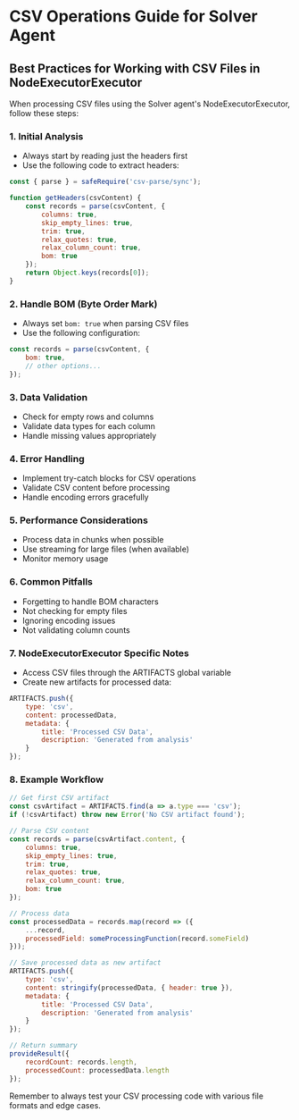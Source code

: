 # CSV Operations Guide for Solver Agent

## Best Practices for Working with CSV Files in NodeExecutorExecutor

When processing CSV files using the Solver agent's NodeExecutorExecutor, follow these steps:

### 1. Initial Analysis
- Always start by reading just the headers first
- Use the following code to extract headers:
```javascript
const { parse } = safeRequire('csv-parse/sync');

function getHeaders(csvContent) {
    const records = parse(csvContent, {
        columns: true,
        skip_empty_lines: true,
        trim: true,
        relax_quotes: true,
        relax_column_count: true,
        bom: true
    });
    return Object.keys(records[0]);
}
```

### 2. Handle BOM (Byte Order Mark)
- Always set `bom: true` when parsing CSV files
- Use the following configuration:
```javascript
const records = parse(csvContent, {
    bom: true,
    // other options...
});
```

### 3. Data Validation
- Check for empty rows and columns
- Validate data types for each column
- Handle missing values appropriately

### 4. Error Handling
- Implement try-catch blocks for CSV operations
- Validate CSV content before processing
- Handle encoding errors gracefully

### 5. Performance Considerations
- Process data in chunks when possible
- Use streaming for large files (when available)
- Monitor memory usage

### 6. Common Pitfalls
- Forgetting to handle BOM characters
- Not checking for empty files
- Ignoring encoding issues
- Not validating column counts

### 7. NodeExecutorExecutor Specific Notes
- Access CSV files through the ARTIFACTS global variable
- Create new artifacts for processed data:
```javascript
ARTIFACTS.push({
    type: 'csv',
    content: processedData,
    metadata: {
        title: 'Processed CSV Data',
        description: 'Generated from analysis'
    }
});
```

### 8. Example Workflow
```javascript
// Get first CSV artifact
const csvArtifact = ARTIFACTS.find(a => a.type === 'csv');
if (!csvArtifact) throw new Error('No CSV artifact found');

// Parse CSV content
const records = parse(csvArtifact.content, {
    columns: true,
    skip_empty_lines: true,
    trim: true,
    relax_quotes: true,
    relax_column_count: true,
    bom: true
});

// Process data
const processedData = records.map(record => ({
    ...record,
    processedField: someProcessingFunction(record.someField)
}));

// Save processed data as new artifact
ARTIFACTS.push({
    type: 'csv',
    content: stringify(processedData, { header: true }),
    metadata: {
        title: 'Processed CSV Data',
        description: 'Generated from analysis'
    }
});

// Return summary
provideResult({
    recordCount: records.length,
    processedCount: processedData.length
});
```

Remember to always test your CSV processing code with various file formats and edge cases.
